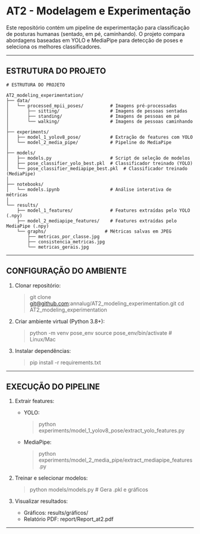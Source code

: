 AT2 - Modelagem e Experimentação
================================

Este repositório contém um pipeline de experimentação para classificação de posturas humanas (sentado, em pé, caminhando). O projeto compara abordagens baseadas em YOLO e MediaPipe para detecção de poses e seleciona os melhores classificadores.

--------------------------------

ESTRUTURA DO PROJETO
--------------------
```
# ESTRUTURA DO PROJETO

AT2_modeling_experimentation/
├── data/
│   └── processed_mpii_poses/          # Imagens pré-processadas
│       ├── sitting/                   # Imagens de pessoas sentadas
│       ├── standing/                  # Imagens de pessoas em pé
│       └── walking/                   # Imagens de pessoas caminhando
│
├── experiments/
│   ├── model_1_yolov8_pose/           # Extração de features com YOLO
│   └── model_2_media_pipe/            # Pipeline do MediaPipe
│
├── models/
│   ├── models.py                      # Script de seleção de modelos
│   ├── pose_classifier_yolo_best.pkl  # Classificador treinado (YOLO)
│   └── pose_classifier_mediapipe_best.pkl  # Classificador treinado (MediaPipe)
│
├── notebooks/
│   └── models.ipynb                   # Análise interativa de métricas
│
└── results/
    ├── model_1_features/              # Features extraídas pelo YOLO (.npy)
    ├── model_2_mediapipe_features/    # Features extraídas pelo MediaPipe (.npy)
    └── graphs/                      # Métricas salvas em JPEG
        ├── metricas_por_classe.jpg
        ├── consistencia_metricas.jpg
        └── metricas_gerais.jpg
```
--------------------------------

CONFIGURAÇÃO DO AMBIENTE
------------------------

1. Clonar repositório:
   > git clone git@github.com:annalug/AT2_modeling_experimentation.git
   > cd AT2_modeling_experimentation

2. Criar ambiente virtual (Python 3.8+):
   > python -m venv pose_env
   > source pose_env/bin/activate  # Linux/Mac

3. Instalar dependências:
   > pip install -r requirements.txt

--------------------------------

EXECUÇÃO DO PIPELINE
--------------------

1. Extrair features:
   - YOLO:
     > python experiments/model_1_yolov8_pose/extract_yolo_features.py
   - MediaPipe:
     > python experiments/model_2_media_pipe/extract_mediapipe_features.py

2. Treinar e selecionar modelos:
   > python models/models.py  # Gera .pkl e gráficos

3. Visualizar resultados:
   - Gráficos: results/gráficos/
   - Relatório PDF: report/Report_at2.pdf

--------------------------------


